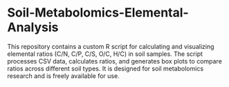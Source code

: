 # Soil-Metabolomics-Elemental-Analysis
This repository contains a custom R script for calculating and visualizing elemental ratios (C/N, C/P, C/S, O/C, H/C) in soil samples. The script processes CSV data, calculates ratios, and generates box plots to compare ratios across different soil types. It is designed for soil metabolomics research and is freely available for use.
